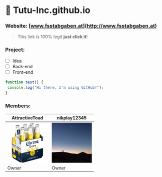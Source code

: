 # :steam_locomotive: **Tutu-Inc.github.io**

### Website: [www.fsstabgaben.at](http://www.fsstabgaben.at)
> This link is 100% legit
> **just click it**!

### Project:
- [ ] Idea
- [ ] Back-end
- [ ] Front-end

```javascript
function test() {
 console.log("Hi there, I'm using GitHub!");
}
```

### Members:
AttractiveToad | nikplay12345
------------ | -------------
![Avatar](/img/AttractiveToad128x.png) | ![Avatar](/img/nikplay12345128x.png)
Owner | Owner